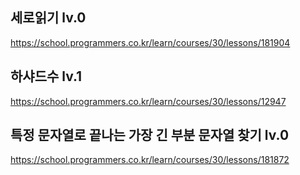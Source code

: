 
## 세로읽기 lv.0
https://school.programmers.co.kr/learn/courses/30/lessons/181904

## 하샤드수 lv.1
https://school.programmers.co.kr/learn/courses/30/lessons/12947

## 특정 문자열로 끝나는 가장 긴 부분 문자열 찾기 lv.0
https://school.programmers.co.kr/learn/courses/30/lessons/181872
